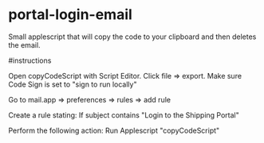 # portal-login-email

Small applescript that will copy the code to your clipboard and then deletes the email.

#instructions

Open copyCodeScript with Script Editor. Click file => export. Make sure Code Sign is set to "sign to run locally" 

Go to mail.app => preferences => rules => add rule

Create a rule stating: If subject contains "Login to the Shipping Portal"

Perform the following action: Run Applescript "copyCodeScript"
